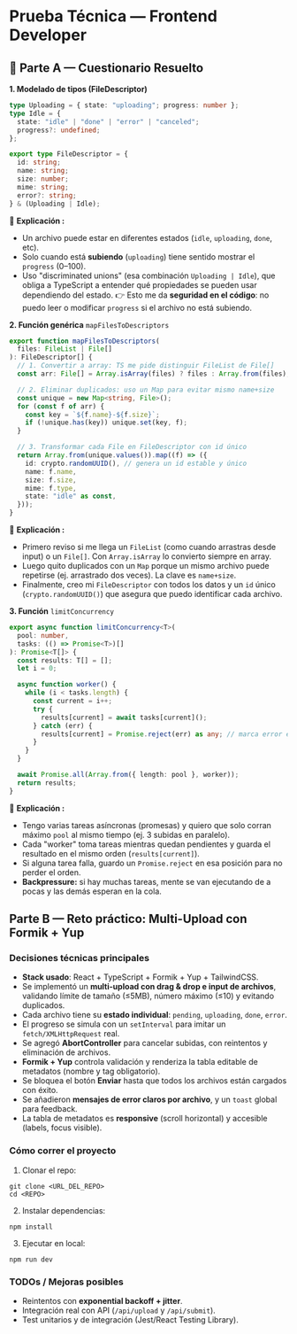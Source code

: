 # Prueba Técnica — Frontend Developer

## 📘 Parte A — Cuestionario Resuelto

**1. Modelado de tipos (FileDescriptor)**

```typescript
type Uploading = { state: "uploading"; progress: number };
type Idle = {
  state: "idle" | "done" | "error" | "canceled";
  progress?: undefined;
};

export type FileDescriptor = {
  id: string;
  name: string;
  size: number;
  mime: string;
  error?: string;
} & (Uploading | Idle);
```

🔑 **Explicación :**

- Un archivo puede estar en diferentes estados (`idle`, `uploading`, `done`, etc).
- Solo cuando está **subiendo** (`uploading`) tiene sentido mostrar el `progress` (0–100).
- Uso "discriminated unions" (esa combinación `Uploading | Idle`), que obliga a TypeScript a entender qué propiedades se pueden usar dependiendo del estado. 👉 Esto me da **seguridad en el código**: no puedo leer o modificar `progress` si el archivo no está subiendo.

**2. Función genérica** `mapFilesToDescriptors`

```typescript
export function mapFilesToDescriptors(
  files: FileList | File[]
): FileDescriptor[] {
  // 1. Convertir a array: TS me pide distinguir FileList de File[]
  const arr: File[] = Array.isArray(files) ? files : Array.from(files);

  // 2. Eliminar duplicados: uso un Map para evitar mismo name+size
  const unique = new Map<string, File>();
  for (const f of arr) {
    const key = `${f.name}-${f.size}`;
    if (!unique.has(key)) unique.set(key, f);
  }

  // 3. Transformar cada File en FileDescriptor con id único
  return Array.from(unique.values()).map((f) => ({
    id: crypto.randomUUID(), // genera un id estable y único
    name: f.name,
    size: f.size,
    mime: f.type,
    state: "idle" as const,
  }));
}
```

🔑 **Explicación :**

- Primero reviso si me llega un `FileList` (como cuando arrastras desde input) o un `File[]`. Con `Array.isArray` lo convierto siempre en array.
- Luego quito duplicados con un `Map` porque un mismo archivo puede repetirse (ej. arrastrado dos veces). La clave es `name+size`.
- Finalmente, creo mi `FileDescriptor` con todos los datos y un `id` único (`crypto.randomUUID()`) que asegura que puedo identificar cada archivo.

**3. Función** `limitConcurrency`

```typescript
export async function limitConcurrency<T>(
  pool: number,
  tasks: (() => Promise<T>)[]
): Promise<T[]> {
  const results: T[] = [];
  let i = 0;

  async function worker() {
    while (i < tasks.length) {
      const current = i++;
      try {
        results[current] = await tasks[current]();
      } catch (err) {
        results[current] = Promise.reject(err) as any; // marca error en esa posición
      }
    }
  }

  await Promise.all(Array.from({ length: pool }, worker));
  return results;
}
```

🔑 **Explicación :**

- Tengo varias tareas asíncronas (promesas) y quiero que solo corran máximo `pool` al mismo tiempo (ej. 3 subidas en paralelo).
- Cada "worker" toma tareas mientras quedan pendientes y guarda el resultado en el mismo orden (`results[current]`).
- Si alguna tarea falla, guardo un `Promise.reject` en esa posición para no perder el orden.
- **Backpressure:** si hay muchas tareas, mente se van ejecutando de a pocas y las demás esperan en la cola.

## Parte B — Reto práctico: Multi-Upload con Formik + Yup

### Decisiones técnicas principales

- **Stack usado**: React + TypeScript + Formik + Yup + TailwindCSS.
- Se implementó un **multi-upload con drag & drop e input de archivos**, validando límite de tamaño (≤5MB), número máximo (≤10) y evitando duplicados.
- Cada archivo tiene su **estado individual**: `pending`, `uploading`, `done`, `error`.
- El progreso se simula con un `setInterval` para imitar un `fetch/XMLHttpRequest` real.
- Se agregó **AbortController** para cancelar subidas, con reintentos y eliminación de archivos.
- **Formik + Yup** controla validación y renderiza la tabla editable de metadatos (nombre y tag obligatorio).
- Se bloquea el botón **Enviar** hasta que todos los archivos están cargados con éxito.
- Se añadieron **mensajes de error claros por archivo**, y un `toast` global para feedback.
- La tabla de metadatos es **responsive** (scroll horizontal) y accesible (labels, focus visible).

### Cómo correr el proyecto

1. Clonar el repo:

```
git clone <URL_DEL_REPO>
cd <REPO>
```

2. Instalar dependencias:

```
npm install
```

3. Ejecutar en local:

```
npm run dev
```

### TODOs / Mejoras posibles

- Reintentos con **exponential backoff + jitter**.
- Integración real con API (`/api/upload` y `/api/submit`).
- Test unitarios y de integración (Jest/React Testing Library).
